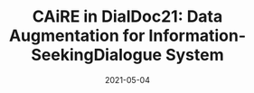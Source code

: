 ---
title: "CAiRE in DialDoc21: Data Augmentation for Information-SeekingDialogue System"
collection: publications
permalink: /publication/2020-05-04-paper-dialdoc
excerpt: ''
date: 2021-05-04
venue: 'Proceedings of the 1st International Workshop on Document-grounded Dialogue and Conversational QA in conjuction with ACL'
paperurl: 'https://arxiv.org/pdf/2106.03530.pdf'
authors: 'Yan Xu*, Etsuko Ishii*, Genta Indra Winata, Zhaojiang Lin, Andrea Madotto, Zihan Liu, Peng Xu and Pascale Fung'
citation: 'Ishii, E., Xu, Y., Winata, G. I., Lin, Z., Madotto, A., Liu, Z., ... & Fung, P. (2021). CAiRE in DialDoc21: Data Augmentation for Information-Seeking Dialogue System. arXiv preprint arXiv:2106.03530.'
paper: 'https://arxiv.org/pdf/2106.03530.pdf'
code: 'https://github.com/HLTCHKUST/CAiRE_in_DialDoc21'
award: 'Third Place in the Shared Task'
show_year: true
---